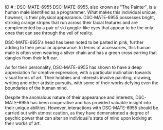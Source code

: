 ID # : DSC-MATE-6955
DSC-MATE-6955, also known as "The Painter", is a human male identified as a programmer. What makes this individual unique, however, is their physical appearance. DSC-MATE-6955 possesses bright, striking orange stripes that run across their facial features and are complemented by a pair of ski goggle-like eyes that appear to be the only ones that can see through the veil of reality. 

DSC-MATE-6955's head has been noted to be parted in pink, further adding to their peculiar appearance. In terms of accessories, this human male is often seen wearing a silver chain and has a green cross earring that dangles from their left ear. 

As for their personality, DSC-MATE-6955 has shown to have a deep appreciation for creative expression, with a particular inclination towards visual forms of art. Their hobbies and interests involve painting, drawing, writing and other artistic pursuits, with some of their works defying even the boundaries of the human mind. 

Despite the anomalous nature of their appearance and interests, DSC-MATE-6955 has been cooperative and has provided valuable insight into their unique abilities. However, interactions with DSC-MATE-6955 should be carried out with utmost caution, as they have demonstrated a degree of psychic power that can alter an individual's state of mind upon looking at their works of art.